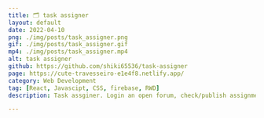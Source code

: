 ```yaml
---
title: 🗂️ task assigner
layout: default
date: 2022-04-10
png: ./img/posts/task_assigner.png
gif: ./img/posts/task_assigner.gif
mp4: ./img/posts/task_assigner.mp4
alt: task assigner
github: https://github.com/shiki65536/task-assigner
page: https://cute-travesseiro-e1e4f8.netlify.app/
category: Web Development
tag: [React, Javascipt, CSS, firebase, RWD]
description: Task assginer. Login an open forum, check/publish assignments, tag members, and discuss with each other. 

---
```


